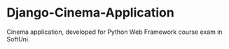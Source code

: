 # Django-Cinema-Application
Cinema application, developed for Python Web Framework course exam in SoftUni.

